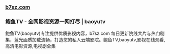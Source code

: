 ### [b7sz.com](https://www.b7sz.com/?baoyutv) 
### 鲍鱼TV - 全网影视资源一网打尽 | baoyutv
鲍鱼TV(baoyutv)专注提供优质影视内容，b7sz.com 每日更新院线大片与热门剧集，蓝光画质加载流畅，打造您的私人云端影院。鲍鱼TV,baoyutv,影视在线观看,高清电影资源,电视剧全集
